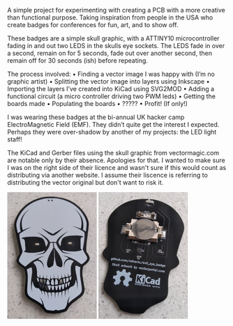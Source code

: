 A simple project for experimenting with creating a PCB with a more creative than functional purpose. Taking inspiration from people in the USA who create badges for conferences for fun, art, and to show off.

These badges are a simple skull graphic, with a ATTINY10 microcontroller fading in and out two LEDS in the skulls eye sockets. The LEDS fade in over a second, remain on for 5 seconds, fade out over another second, then remain off for 30 seconds (ish) before repeating.

The process involved:
    • Finding a vector image I was happy with (I’m no graphic artist)
    • Splitting the vector image into layers using Inkscape
    • Importing the layers I’ve created into KiCad using SVG2MOD
    • Adding a functional circuit (a micro controller driving two PWM leds)
    • Getting the boards made
    • Populating the boards
    • ?????
    • Profit! (If only!)

I was wearing these badges at the bi-annual UK hacker camp ElectroMagnetic Field (EMF). They didn’t quite get the interest I expected. Perhaps they were over-shadow by another of my projects: the LED light staff!

The KiCad and Gerber files using the skull graphic from vectormagic.com are notable only by their absence. Apologies for that. I wanted to make sure I was on the right side of their licence and wasn't sure if this would count as distributing via another website. I assume their liscence is referring to distributing the vector original but don't want to risk it.


![Badge Front](badge_front.jpg?raw=true "Front view")
![Badge Read](badge_rear.jpg?raw=true "Rear view")
